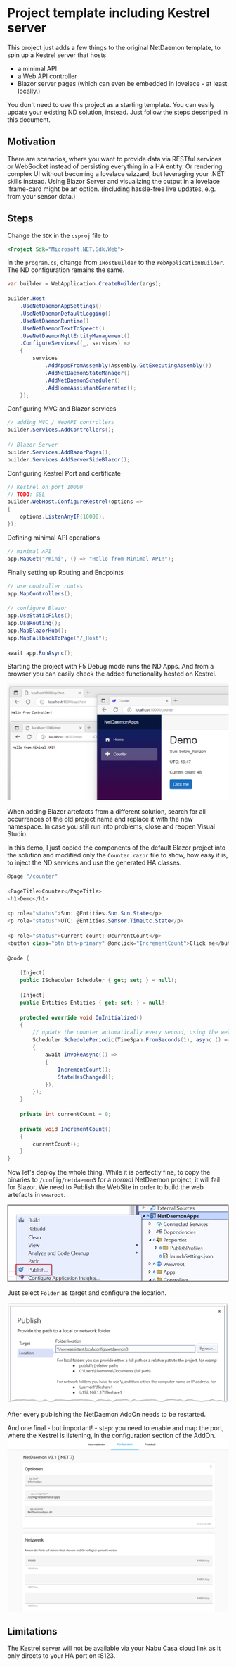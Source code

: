 # Project template including Kestrel server

This project just adds a few things to the original NetDaemon template, to spin up a Kestrel server that hosts
- a minimal API
- a Web API controller
- Blazor server pages (which can even be embedded in lovelace - at least locally.)

You don't need to use this project as a starting template. You can easily update your existing ND solution, instead. Just follow the steps descriped in this document.

## Motivation
There are scenarios, where you want to provide data via RESTful services or WebSocket instead of persisting everything in a HA entity.
Or rendering complex UI without becoming a lovelace wizzard, but leveraging your .NET skills instead. 
Using Blazor Server and visualizing the output in a lovelace iframe-card might be an option. (including hassle-free live updates, e.g. from your sensor data.)


## Steps

Change the `SDK` in the `csproj` file to 
```XML
<Project Sdk="Microsoft.NET.Sdk.Web">
```

In the `program.cs`, change from `IHostBuilder` to the `WebApplicationBuilder`.
The ND configuration remains the same.

```C#
var builder = WebApplication.CreateBuilder(args);

builder.Host
    .UseNetDaemonAppSettings()
    .UseNetDaemonDefaultLogging()
    .UseNetDaemonRuntime()
    .UseNetDaemonTextToSpeech()
    .UseNetDaemonMqttEntityManagement()
    .ConfigureServices((_, services) =>
    {
        services
            .AddAppsFromAssembly(Assembly.GetExecutingAssembly())
            .AddNetDaemonStateManager()
            .AddNetDaemonScheduler()
            .AddHomeAssistantGenerated();
    });
```

Configuring MVC and Blazor services
```C#
// adding MVC / WebAPI controllers
builder.Services.AddControllers();

// Blazor Server
builder.Services.AddRazorPages();
builder.Services.AddServerSideBlazor();
```
Configuring Kestrel Port and certificate
```C#
// Kestrel on port 10000
// TODO: SSL
builder.WebHost.ConfigureKestrel(options =>
{
    options.ListenAnyIP(10000);
});
```
Defining minimal API operations
```C#
// minimal API
app.MapGet("/mini", () => "Hello from Minimal API!");
```
Finally setting up Routing and Endpoints
```C#
// use controller routes
app.MapControllers();

// configure Blazor
app.UseStaticFiles();
app.UseRouting();
app.MapBlazorHub();
app.MapFallbackToPage("/_Host");

await app.RunAsync();
```

Starting the project with F5 Debug mode runs the ND Apps.
And from a browser you can easily check the added functionality hosted on Kestrel.

![](screenshot1.png)

When adding Blazor artefacts from a different solution, search for all occurrences of the old project name and replace it with the new namespace.
In case you still run into problems, close and reopen Visual Studio.

In this demo, I just copied the components of the default Blazor project into the solution and modified only the `Counter.razor` file to show, 
how easy it is, to inject the ND services and use the generated HA classes.
```C#
@page "/counter"

<PageTitle>Counter</PageTitle>
<h1>Demo</h1>

<p role="status">Sun: @Entities.Sun.Sun.State</p>
<p role="status">UTC: @Entities.Sensor.TimeUtc.State</p>

<p role="status">Current count: @currentCount</p>
<button class="btn btn-primary" @onclick="IncrementCount">Click me</button>

@code {

    [Inject]
    public IScheduler Scheduler { get; set; } = null!;

    [Inject]
    public Entities Entities { get; set; } = null!;

    protected override void OnInitialized()
    {
        // update the counter automatically every second, using the wellknown IScheduler
        Scheduler.SchedulePeriodic(TimeSpan.FromSeconds(1), async () =>
        {
            await InvokeAsync(() =>
            {
                IncrementCount();
                StateHasChanged();
            });
        });
    }

    private int currentCount = 0;

    private void IncrementCount()
    {
        currentCount++;
    }
}
```

Now let's deploy the whole thing. 
While it is perfectly fine, to copy the binaries to `/config/netdaemon3` for a _normal_ NetDaemon project, it will fail for Blazor.
We need to Publish the WebSite in order to build the web artefacts in `wwwroot`.

![Screenshot2](screenshot2.png)

Just select `Folder` as target and configure the location.

![Screenshot3](screenshot3.png)


After every publishing the NetDaemon AddOn needs to be restarted.

And one final - but important! - step: you need to enable and map the port, where the Kestrel is listening, in the configuration section of the AddOn.
![Screenshot4](screenshot4.png)

## Limitations
The Kestrel server will not be available via your Nabu Casa cloud link as it only directs to your HA port on :8123.